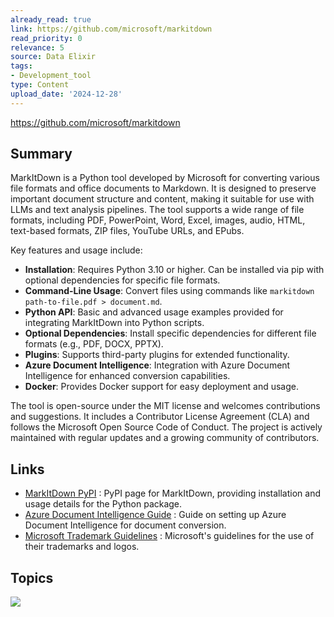 ```yaml
---
already_read: true
link: https://github.com/microsoft/markitdown
read_priority: 0
relevance: 5
source: Data Elixir
tags:
- Development_tool
type: Content
upload_date: '2024-12-28'
---
```


https://github.com/microsoft/markitdown
## Summary

MarkItDown is a Python tool developed by Microsoft for converting various file formats and office documents to Markdown. It is designed to preserve important document structure and content, making it suitable for use with LLMs and text analysis pipelines. The tool supports a wide range of file formats, including PDF, PowerPoint, Word, Excel, images, audio, HTML, text-based formats, ZIP files, YouTube URLs, and EPubs.

Key features and usage include:

- **Installation**: Requires Python 3.10 or higher. Can be installed via pip with optional dependencies for specific file formats.
- **Command-Line Usage**: Convert files using commands like `markitdown path-to-file.pdf > document.md`.
- **Python API**: Basic and advanced usage examples provided for integrating MarkItDown into Python scripts.
- **Optional Dependencies**: Install specific dependencies for different file formats (e.g., PDF, DOCX, PPTX).
- **Plugins**: Supports third-party plugins for extended functionality.
- **Azure Document Intelligence**: Integration with Azure Document Intelligence for enhanced conversion capabilities.
- **Docker**: Provides Docker support for easy deployment and usage.

The tool is open-source under the MIT license and welcomes contributions and suggestions. It includes a Contributor License Agreement (CLA) and follows the Microsoft Open Source Code of Conduct. The project is actively maintained with regular updates and a growing community of contributors.
## Links

- [MarkItDown PyPI](https://pypi.org/project/markitdown/) : PyPI page for MarkItDown, providing installation and usage details for the Python package.
- [Azure Document Intelligence Guide](https://learn.microsoft.com/en-us/azure/ai-services/document-intelligence/how-to-guides/create-document-intelligence-resource?view=doc-intel-4.0.0) : Guide on setting up Azure Document Intelligence for document conversion.
- [Microsoft Trademark Guidelines](https://www.microsoft.com/en-us/legal/intellectualproperty/trademarks/usage/general) : Microsoft's guidelines for the use of their trademarks and logos.

## Topics

![](topics/Library/MarkItDown)